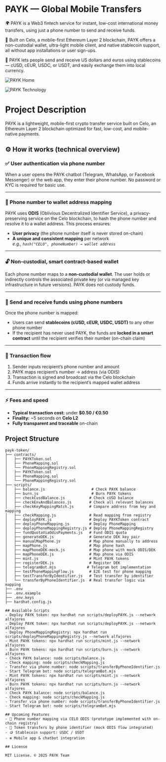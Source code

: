 # PAYK — Global Mobile Transfers

🌍 PAYK is a Web3 fintech service for instant, low-cost international money transfers, using just a phone number to send and receive funds.

🔗 Built on Celo, a mobile-first Ethereum Layer 2 blockchain, PAYK offers a non-custodial wallet, ultra-light mobile client, and native stablecoin support, all without app installations or user sign-ups.

💸 PAYK lets people send and receive US dollars and euros using stablecoins — cUSD, cEUR, USDC, or USDT, and easily exchange them into local currency.


![PAYK  Home](https://github.com/user-attachments/assets/c89c5be5-f336-4117-a517-149262808a4a)

![PAYK  Technology](https://github.com/user-attachments/assets/f56a0413-8abf-4b46-8435-6f86ed699a80)


# Project Description

PAYK is a lightweight, mobile-first crypto transfer service built on Celo, an Ethereum Layer 2 blockchain optimized for fast, low-cost, and mobile-native payments.


## ⚙️ How it works (technical overview)

### ✅ User authentication via phone number  
When a user opens the PAYK chatbot (Telegram, WhatsApp, or Facebook Messenger) or the web app, they enter their phone number. No password or KYC is required for basic use.

---

### 🔐 Phone number to wallet address mapping  
PAYK uses **ODIS** (Oblivious Decentralized Identifier Service), a privacy-preserving service on the Celo blockchain, to hash the phone number and resolve it to a wallet address. This process ensures:
- **User privacy** (the phone number itself is never stored on-chain)  
- **A unique and consistent mapping** per network  
  _e.g., `hash("CELO", phoneNumber) → wallet address`_

---

### 🔓 Non-custodial, smart contract-based wallet  
Each phone number maps to a **non-custodial wallet**. The user holds or indirectly controls the associated private key (or via managed key infrastructure in future versions). PAYK does not custody funds.

---

### 💸 Send and receive funds using phone numbers  
Once the phone number is mapped:
- Users can send **stablecoins (cUSD, cEUR, USDC, USDT)** to any other phone number  
- If the recipient has never used PAYK, the funds are **locked in a smart contract** until the recipient verifies their number (on-chain claim)

---

### 🔁 Transaction flow
1. Sender inputs recipient’s phone number and amount  
2. PAYK maps recipient’s number → address (via ODIS)  
3. Transaction is signed and broadcast via the Celo blockchain  
4. Funds arrive instantly to the recipient’s mapped wallet address

---

### ⚡ Fees and speed  
- **Typical transaction cost:** under **$0.50 / €0.50**  
- **Finality:** ~5 seconds on **Celo L2**  
- **Fully transparent and traceable** on-chain

## Project Structure

```
payk-token/
├── contracts/
│   ├── PAYKToken.sol
│   ├── PhoneMapping.sol
│   └── PhoneMappingRegistry.sol
│   ├── PAYKToken.sol
│   ├── PhoneMapping.sol
│   └── PhoneMappingRegistry.sol
├── scripts/
│   ├── balance.js                     # Check PAYK balance
│   ├── burn.js                        # Burn PAYK tokens
│   ├── checkCusdBalance.js           # Check cUSD balance
│   ├── checkEnvAndBalances.js        # Check all relevant balances
│   ├── checkKeyMappingMatch.js       # Compare address from key and mapping
│   ├── checkMapping.js               # Read mapping from registry
│   ├── deployPAYK.js                 # Deploy PAYKToken contract
│   ├── deployPhoneMapping.js         # Deploy PhoneMapping
│   ├── deployPhoneMappingRegistry.js # Deploy PhoneMappingRegistry
│   ├── fundQuotaViaOdisPayments.js   # Fund ODIS quota
│   ├── generateDEK.js                # Generate DEK key pair
│   ├── manualMapPhone.js             # Map phone manually to address
│   ├── mapPhone.js                   # Map phone hash
│   ├── mapPhoneDEK-mock.js           # Map phone with mock ODIS/DEK
│   ├── mapPhoneDEK.js                # Map phone via ODIS
│   ├── mint.js                       # Mint PAYK tokens
│   ├── registerDEK.js                # Register DEK
│   ├── telegramBot.mjs              # Telegram bot implementation
│   ├── testPhoneMappingFlow.js       # E2E test for phone mapping
│   ├── testTransferByIdentifier.js   # Test transfer by identifier
│   └── transferByPhoneIdentifier.js  # Real transfer logic via mapping
├── .env
├── .env.example
├── .env.keys
├── hardhat.config.js

## Available Scripts
- Deploy PAYK token: npx hardhat run scripts/deployPAYK.js --network alfajores
- Deploy PAYK token: npx hardhat run scripts/deployPAYK.js --network alfajores
- Deploy PhoneMappingRegistry: npx hardhat run scripts/deployPhoneMappingRegistry.js --network alfajores
- Mint PAYK tokens: npx hardhat run scripts/mint.js --network alfajores
- Burn PAYK tokens: npx hardhat run scripts/burn.js --network alfajores
- Check PAYK balance: node scripts/balance.js
- Check mapping: node scripts/checkMapping.js
- Transfer via phone number: node scripts/transferByPhoneIdentifier.js
- Start Telegram bot: node scripts/telegramBot.mjs
- Mint PAYK tokens: npx hardhat run scripts/mint.js --network alfajores
- Burn PAYK tokens: npx hardhat run scripts/burn.js --network alfajores
- Check PAYK balance: node scripts/balance.js
- Check mapping: node scripts/checkMapping.js
- Transfer via phone number: node scripts/transferByPhoneIdentifier.js
- Start Telegram bot: node scripts/telegramBot.mjs

## Upcoming Features
- 📲 Phone number mapping via CELO ODIS (prototype implemented with on-chain registry)
- 💸 Token transfers by phone identifier (mock ODIS flow integrated)
- 🪙 Stablecoin support: USDC / USDT  
- ❇️ Mobile app & chatbot integration

## License

MIT License. © 2025 PAYK Team
